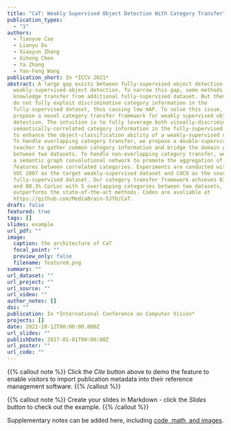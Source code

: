 ```yaml
---
title: "CaT: Weakly Supervised Object Detection With Category Transfer"
publication_types:
  - "1"
authors:
  - Tianyue Cao
  - Lianyu Du
  - Xiaoyun Zhang
  - Siheng Chen
  - Ya Zhang
  - Yan-Feng Wang
publication_short: In *ICCV 2021*
abstract: A large gap exists between fully-supervised object detection and
  weakly-supervised object detection. To narrow this gap, some methods consider
  knowledge transfer from additional fully-supervised dataset. But these methods
  do not fully exploit discriminative category information in the
  fully-supervised dataset, thus causing low mAP. To solve this issue, we
  propose a novel category transfer framework for weakly supervised object
  detection. The intuition is to fully leverage both visually-discriminative and
  semantically-correlated category information in the fully-supervised dataset
  to enhance the object-classification ability of a weakly-supervised detector.
  To handle overlapping category transfer, we propose a double-supervision mean
  teacher to gather common category information and bridge the domain gap
  between two datasets. To handle non-overlapping category transfer, we propose
  a semantic graph convolutional network to promote the aggregation of semantic
  features between correlated categories. Experiments are conducted with Pascal
  VOC 2007 as the target weakly-supervised dataset and COCO as the source
  fully-supervised dataset. Our category transfer framework achieves 63.5% mAP
  and 80.3% CorLoc with 5 overlapping categories between two datasets, which
  outperforms the state-of-the-art methods. Codes are avaliable at
  https://github.com/MediaBrain-SJTU/CaT.
draft: false
featured: true
tags: []
slides: example
url_pdf: ""
image:
  caption: the architecture of CaT
  focal_point: ""
  preview_only: false
  filename: featured.png
summary: ""
url_dataset: ""
url_project: ""
url_source: ""
url_video: ""
author_notes: []
doi: ""
publication: In *International Conference on Computer Vision*
projects: []
date: 2021-10-12T00:00:00.000Z
url_slides: ""
publishDate: 2017-01-01T00:00:00Z
url_poster: ""
url_code: ""
---
```


{{% callout note %}}
Click the *Cite* button above to demo the feature to enable visitors to import publication metadata into their reference management software.
{{% /callout %}}

{{% callout note %}}
Create your slides in Markdown - click the *Slides* button to check out the example.
{{% /callout %}}

Supplementary notes can be added here, including [code, math, and images](https://wowchemy.com/docs/writing-markdown-latex/).
